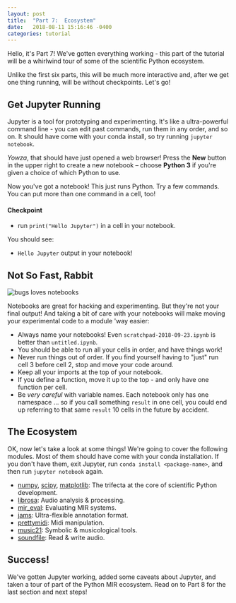 ```yaml
---
layout: post
title:  "Part 7:  Ecosystem"
date:   2018-08-11 15:16:46 -0400
categories: tutorial
---
```

Hello, it's Part 7!  We've gotten everything working - this part of the tutorial will be a whirlwind tour of some of the scientific Python ecosystem.  

Unlike the first six parts, this will be much more interactive and, after we get one thing running, will be without checkpoints.  Let's go!

## Get Jupyter Running

Jupyter is a tool for prototyping and experimenting.  It's like a ultra-powerful command line - you can edit past commands, run them in any order, and so on.  It should have come with your conda install, so try running `jupyter notebook`.

_Yowza_, that should have just opened a web browser!  Press the **New** button in the upper right to create a new notebook – choose **Python 3** if you're given a choice of which Python to use.

Now you've got a notebook!  This just runs Python.  Try a few commands.  You can put more than one command in a cell, too!


#### Checkpoint

- run `print("Hello Jupyter")` in a cell in your notebook.

You should see:
- `Hello Jupyter` output in your notebook!


## Not So Fast, Rabbit

![bugs loves notebooks](https://media.giphy.com/media/1iv8Ucb2bRjqi8G9Ry/giphy.gif)

Notebooks are great for hacking and experimenting.  But they're not your final output!  And taking a bit of care with your notebooks will make moving your experimental code to a module 'way easier:
- Always name your notebooks!  Even `scratchpad-2018-09-23.ipynb` is better than `untitled.ipynb`.
- You should be able to run all your cells in order, and have things work!
- Never run things out of order.  If you find yourself having to "just" run cell 3 before cell 2, stop and move your code around.
- Keep all your imports at the top of your notebook.
- If you define a function, move it up to the top - and only have one function per cell.
- Be _very careful_ with variable names.  Each notebook only has one namespace ... so if you call something `result` in one cell, you could end up referring to that same `result` 10 cells in the future by accident.


## The Ecosystem

OK, now let's take a look at some things!  We're going to cover the following modules.  Most of them should have come with your conda installation.  If you don't have them, exit Jupyter, run `conda install <package-name>`, and then run `jupyter notebook` again.

- [numpy][numpy], [scipy][scipy], [matplotlib][matplotlib]:  The trifecta at the core of scientific Python development.
- [librosa][librosa]:  Audio analysis & processing.
- [mir_eval][mir_eval]:  Evaluating MIR systems.
- [jams][jams]:  Ultra-flexible annotation format.
- [prettymidi][prettymidi]: Midi manipulation.
- [music21][music21]: Symbolic & musicological tools.
- [soundfile][soundfile]: Read & write audio.


## Success!

We've gotten Jupyter working, added some caveats about Jupyter, and taken a tour of part of the Python MIR ecosystem.  Read on to Part 8 for the last section and next steps!

[numpy]: http://www.numpy.org/
[scipy]: https://www.scipy.org/
[matplotlib]: https://matplotlib.org
[librosa]: https://librosa.github.io/
[mir_eval]: http://craffel.github.io/mir_eval/
[jams]: https://github.com/marl/jams
[prettymidi]: https://github.com/craffel/pretty-midi
[music21]: http://web.mit.edu/music21/
[soundfile]: https://pysoundfile.readthedocs.io/en/0.9.0/
